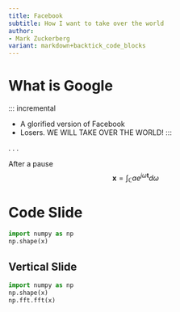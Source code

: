 ```yaml
---
title: Facebook
subtitle: How I want to take over the world
author: 
- Mark Zuckerberg
variant: markdown+backtick_code_blocks
---
```


# What is Google

::: incremental
- A glorified version of Facebook
- Losers. WE WILL TAKE OVER THE WORLD! 
::: 

. . .

After a pause
$$\boldsymbol{x} = \int_\mathbb{C} a e^{j\omega \boldsymbol{t}}d\omega$$


# Code Slide 

```python
import numpy as np 
np.shape(x)
```
<div style="position: absolute; top: 130%; left: 90%; font-size: large;">
    Reference: Eebo Journal
</div>

## Vertical Slide

```python
import numpy as np 
np.shape(x)
np.fft.fft(x)
```
